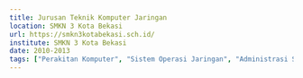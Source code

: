 ```yaml
---
title: Jurusan Teknik Komputer Jaringan
location: SMKN 3 Kota Bekasi
url: https://smkn3kotabekasi.sch.id/
institute: SMKN 3 Kota Bekasi
date: 2010-2013
tags: ["Perakitan Komputer", "Sistem Operasi Jaringan", "Administrasi Server"]
---
```

